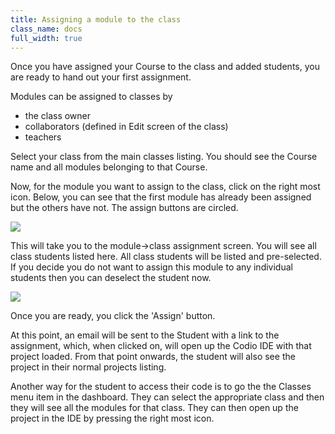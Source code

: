 ```yaml
---
title: Assigning a module to the class
class_name: docs
full_width: true
---
```


Once you have assigned your Course to the class and added students, you are ready to hand out your first assignment.

Modules can be assigned to classes by 

- the class owner
- collaborators (defined in Edit screen of the class)
- teachers

Select your class from the main classes listing. You should see the Course name and all modules belonging to that Course.

Now, for the module you want to assign to the class, click on the right most icon. Below, you can see that the first module has already been assigned but the others have not. The assign buttons are circled.

![](/img/docs/class-module-assign.png)

This will take you to the module->class assignment screen. You will see all class students listed here. All class students will be listed and pre-selected. If you decide you do not want to assign this module to any individual students then you can deselect the student now.

![](/img/docs/class-module-assign-final.png)

Once you are ready, you click the 'Assign' button. 

At this point, an email will be sent to the Student with a link to the assignment, which, when clicked on, will open up the Codio IDE with that project loaded. From that point onwards, the student will also see the project in their normal projects listing.

Another way for the student to access their code is to go the the Classes menu item in the dashboard. They can select the appropriate class and then they will see all the modules for that class. They can then open up the project in the IDE by pressing the right most icon.

